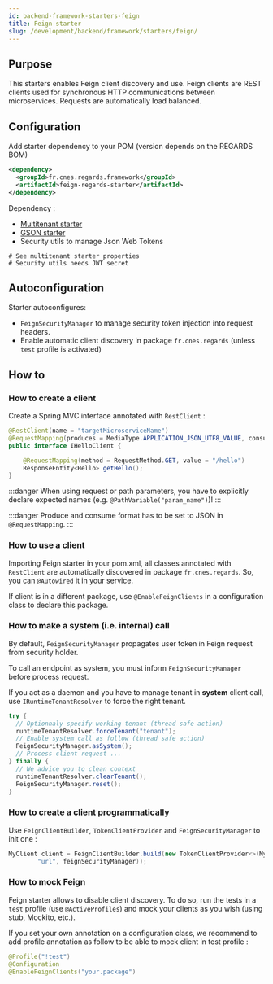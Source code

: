 ```yaml
---
id: backend-framework-starters-feign
title: Feign starter
slug: /development/backend/framework/starters/feign/
---
```



## Purpose

This starters enables Feign client discovery and use. Feign clients are REST clients used for synchronous HTTP communications between microservices. Requests are automatically load balanced.

## Configuration

Add starter dependency to your POM (version depends on the REGARDS BOM)

```xml
<dependency>
  <groupId>fr.cnes.regards.framework</groupId>
  <artifactId>feign-regards-starter</artifactId>
</dependency>
```

Dependency :

* [Multitenant starter](./multitenant-starter.md)
* [GSON starter](gson-starter.md)
* Security utils to manage Json Web Tokens

```properties
# See multitenant starter properties
# Security utils needs JWT secret
```

## Autoconfiguration

Starter autoconfigures:

* `FeignSecurityManager` to manage security token injection into request headers.
* Enable automatic client discovery in package `fr.cnes.regards` (unless `test` profile is activated)

## How to

### How to create a client

Create a Spring MVC interface annotated with `RestClient` :

```java
@RestClient(name = "targetMicroserviceName")
@RequestMapping(produces = MediaType.APPLICATION_JSON_UTF8_VALUE, consumes = MediaType.APPLICATION_JSON_UTF8_VALUE)
public interface IHelloClient {

    @RequestMapping(method = RequestMethod.GET, value = "/hello")
    ResponseEntity<Hello> getHello();
}
```

:::danger
When using request or path parameters, you have to explicitly declare expected names (e.g. `@PathVariable("param_name")`)!
:::

:::danger
Produce and consume format has to be set to JSON in `@RequestMapping`.
:::

### How to use a client

Importing Feign starter in your pom.xml, all classes annotated with `RestClient` are automatically discovered in package `fr.cnes.regards`.
So, you can `@Autowired` it in your service.

If client is in a different package, use `@EnableFeignClients` in a configuration class to declare this package.

### How to make a system (i.e. internal) call

By default, `FeignSecurityManager` propagates user token in Feign request from security holder.

To call an endpoint as system, you must inform `FeignSecurityManager` before process request.

If you act as a daemon and you have to manage tenant in **system** client call, use `IRuntimeTenantResolver` to force the right tenant.

```java
try {
  // Optionnaly specify working tenant (thread safe action)
  runtimeTenantResolver.forceTenant("tenant");
  // Enable system call as follow (thread safe action)
  FeignSecurityManager.asSystem();
  // Process client request ...
} finally {
  // We advice you to clean context
  runtimeTenantResolver.clearTenant();
  FeignSecurityManager.reset();
}
```

### How to create a client programmatically

Use `FeignClientBuilder`, `TokenClientProvider` and `FeignSecurityManager` to init one :

```java
MyClient client = FeignClientBuilder.build(new TokenClientProvider<>(MyClient.class,
        "url", feignSecurityManager));
```

### How to mock Feign

Feign starter allows to disable client discovery. To do so, run the tests in a `test` profile (use `@ActiveProfiles`) and mock your clients as you wish (using stub, Mockito, etc.).

If you set your own annotation on a configuration class, we recommend to add profile annotation as follow to be able to mock client in test profile :

```java
@Profile("!test")
@Configuration
@EnableFeignClients("your.package")
```
